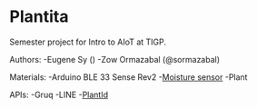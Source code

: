 # Plantita
Semester project for Intro to AIoT at TIGP.

Authors:
-Eugene Sy ()
-Zow Ormazabal (@sormazabal)


Materials:
-Arduino BLE 33 Sense Rev2
-[Moisture sensor](https://www.taiwaniot.com.tw/product/%e5%9c%9f%e5%a3%a4%e6%bf%95%e5%ba%a6%e5%82%b3%e6%84%9f%e5%99%a8%e6%a8%a1%e7%b5%84-%e5%9c%9f%e5%a3%a4%e6%bf%95%e5%ba%a6%e8%a8%88%e6%aa%a2%e6%b8%ac%e6%a8%a1%e7%b5%84-%e9%a1%9e%e6%af%94%e4%bf%a1%e8%99%9f/)
-Plant

APIs:
-Gruq
-LINE
-[PlantId](https://www.plant.id/)
